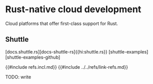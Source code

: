 # Rust-native cloud development

Cloud platforms that offer first-class support for Rust.

## Shuttle

[docs.shuttle.rs][docs-shuttle-rs]{{hi:shuttle.rs}}
[shuttle-examples][shuttle-examples-github]

{{#include refs.incl.md}}
{{#include ../../refs/link-refs.md}}

<div class="hidden">
TODO: write
</div>
